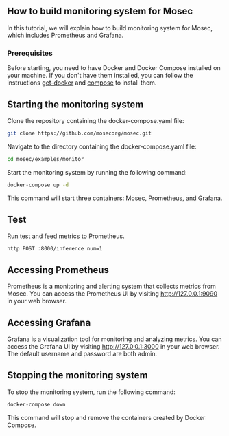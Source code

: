 ## How to build monitoring system for Mosec
In this tutorial, we will explain how to build monitoring system for Mosec, which includes Prometheus and Grafana.

### Prerequisites
Before starting, you need to have Docker and Docker Compose installed on your machine. If you don't have them installed, you can follow the instructions  [get-docker](https://docs.docker.com/get-docker/) and [compose](https://docs.docker.com/compose/install/) to install them.

## Starting the monitoring system
Clone the repository containing the docker-compose.yaml file:
```bash
git clone https://github.com/mosecorg/mosec.git
```

Navigate to the directory containing the docker-compose.yaml file:
```bash
cd mosec/examples/monitor
```

Start the monitoring system by running the following command:
```bash
docker-compose up -d
```
This command will start three containers: Mosec, Prometheus, and Grafana.


## Test
Run test and feed metrics to Prometheus.
```shell
http POST :8000/inference num=1
```

## Accessing Prometheus
Prometheus is a monitoring and alerting system that collects metrics from Mosec. You can access the Prometheus UI by visiting http://127.0.0.1:9090 in your web browser.

## Accessing Grafana
Grafana is a visualization tool for monitoring and analyzing metrics. You can access the Grafana UI by visiting http://127.0.0.1:3000 in your web browser. The default username and password are both admin.

## Stopping the monitoring system
To stop the monitoring system, run the following command:

```bash
docker-compose down
```
This command will stop and remove the containers created by Docker Compose.
